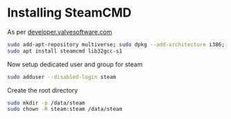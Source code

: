 # Installing SteamCMD

As per [developer.valvesoftware.com](https://developer.valvesoftware.com/wiki/SteamCMD#Ubuntu)

```zsh
sudo add-apt-repository multiverse; sudo dpkg --add-architecture i386; sudo apt update
sudo apt install steamcmd lib32gcc-s1
```

Now setup dedicated user and group for steam

```zsh
sudo adduser --disabled-login steam
```

Create the root directory

```zsh
sudo mkdir -p /data/steam
sudo chown -R steam:steam /data/steam
```
